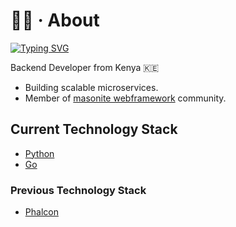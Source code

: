 # 👨‍💻 · About

[![Typing SVG](https://readme-typing-svg.herokuapp.com?font=Fira+Code&size=19&pause=1000&color=8A8AFF&width=500&lines=Charlton+%7C%3E+Python,Go+%7C%3E+Backend+Developer+)](https://git.io/typing-svg)

Backend Developer from Kenya 🇰🇪
- Building scalable microservices.
- Member of [masonite webframework](https://docs.masoniteproject.com/) community.


## Current Technology Stack

- [Python](https://www.python.org/)
- [Go](https://go.dev/)

### Previous Technology Stack

- [Phalcon](https://phalcon.io/en-us)
